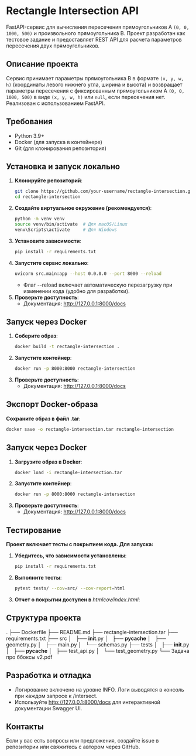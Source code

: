 # Rectangle Intersection API

FastAPI-сервис для вычисления пересечения прямоугольников A `(0, 0, 1000, 500)` и произвольного прямоугольника B. Проект разработан как тестовое задание и предоставляет REST API для расчета параметров пересечения двух прямоугольников.

## Описание проекта
Сервис принимает параметры прямоугольника B в формате `(x, y, w, h)` (координаты левого нижнего угла, ширина и высота) и возвращает параметры пересечения с фиксированным прямоугольником A `(0, 0, 1000, 500)` в виде `(x, y, w, h)` или `null`, если пересечения нет. Реализован с использованием FastAPI.

## Требования
- Python 3.9+
- Docker (для запуска в контейнере)
- Git (для клонирования репозитория)

## Установка и запуск локально
1. **Клонируйте репозиторий**:
   ```bash
   git clone https://github.com/your-username/rectangle-intersection.git
   cd rectangle-intersection
    ```
2. **Создайте виртуальное окружение (рекомендуется)**:
   ```bash
   python -m venv venv
   source venv/bin/activate  # Для macOS/Linux
   venv\Scripts\activate     # Для Windows
    ```
3. **Установите зависимости**:
   ```bash
   pip install -r requirements.txt
    ```
4. **Запустите сервис локально**:
   ```bash
   uvicorn src.main:app --host 0.0.0.0 --port 8000 --reload
    ```
   - Флаг --reload включает автоматическую перезагрузку при изменении кода (удобно для разработки).
5. **Проверьте доступность**:
   - Документация: http://127.0.0.1:8000/docs

## Запуск через Docker
1. **Соберите образ**:
   ```bash
   docker build -t rectangle-intersection .
    ```
2. **Запустите контейнер**:
   ```bash
   docker run -p 8000:8000 rectangle-intersection
    ```
3. **Проверьте доступность**:
   - Документация: http://127.0.0.1:8000/docs

## Экспорт Docker-образа
**Сохраните образ в файл .tar**:
   ```bash
   docker save -o rectangle-intersection.tar rectangle-intersection
   ```

## Запуск через Docker
1. **Загрузите образ в Docker**:
   ```bash
   docker load -i rectangle-intersection.tar
    ```
2. **Запустите контейнер**:
   ```bash
   docker run -p 8000:8000 rectangle-intersection
    ```
3. **Проверьте доступность**:
   - Документация: http://127.0.0.1:8000/docs

## Тестирование
**Проект включает тесты с покрытием кода. Для запуска:**
1. **Убедитесь, что зависимости установлены**:
   ```bash
   pip install -r requirements.txt
    ```
2. **Выполните тесты**:
   ```bash
   pytest tests/ --cov=src/ --cov-report=html
    ```
3. **Отчет о покрытии доступен в** *htmlcov/index.html*:

## Структура проекта
.
├── Dockerfile
├── README.md
├── rectangle-intersection.tar
├── requirements.txt
├── src
│   ├── __init__.py
│   ├── __pycache__
│   ├── geometry.py
│   ├── main.py
│   └── schemas.py
├── tests
│   ├── __init__.py
│   ├── __pycache__
│   ├── test_api.py
│   └── test_geometry.py
└── Задача про ббоксы v2.pdf

## Разработка и отладка
- Логирование включено на уровне INFO. Логи выводятся в консоль при каждом запросе к /intersect.
- Используйте http://127.0.0.1:8000/docs для интерактивной документации Swagger UI.

## Контакты
Если у вас есть вопросы или предложения, создайте issue в репозитории или свяжитесь с автором через GitHub.
